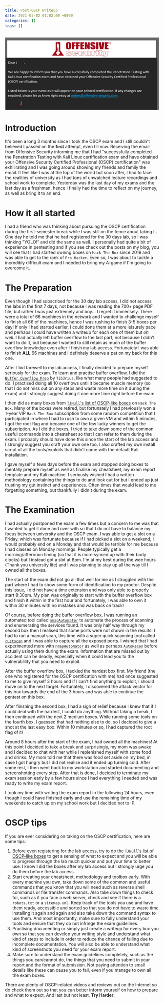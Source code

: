 ```yaml
---
title: Post-OSCP Writeup
date: 2021-05-02 01:02:00 +0800
categories: []
tags: []
---
```


![](/assets/images/oscp.jpg)

# Introduction

It's been a long 3 months since I took the OSCP exam and I still couldn't believed I passed on the **first** attempt, even till now. Receiving the email from Offensive Security informing me that I had "successfully completed the Penetration Testing with Kali Linux certification exam and have obtained your Offensive Security Certified Professional (OSCP) certification" was exhilirating and I was going around showing my friends and family the email. It feel like I was at the top of the world but soon after, I had to face the realities of university as I had tons of unwatched lecture recordings and school work to complete. Yesterday was the last day of my exams and the last day as a freshman, hence I finally had the time to reflect on my journey, as well as bring it to an end.

# How it all started

I had a friend who was thinking about pursuing the OSCP certification during the first-semester break while I was still on the fence about taking it. One day he told me that he had registered for the 30 days lab, so I was thinking "YOLO!" and did the same as well. I personally had quite a bit of experience in pentesting and if you see check out the posts on my blog, you will see that I had started owning boxes on `Hack The Box` since 2019 and was able to get to the rank of `Pro Hacker`. Even so, I was about to tackle a incredibly difficult exam and I needed to bring my A-game if I'm going to overcome it.

# The Preparation

Even though I had subscribed for the 30 day lab access, I did not access the labs in the first 7 days, not because I was reading the 700+ page PDF file, but rather I was just extremely and boy... I regret it immensely. There were a total of 66 machines in the network and I wanted to challenge myself to finish all 66 of the machines, hence I was rushing to finish 3-5 boxes per day! If only I had started earlier, I could done them at a more leisurely pace and perhaps I could have written a writeup for each one of them but *oh well*. I had actually left buffer overflow to the last part, not because I didn't want to do it, but because I wanted to still retain as much of the buffer overflow knowledge even after I finish my lab access. Fortunately I was able to finish **ALL** 66 machines and I definitely deserve a pat on my back for this one.

After I bid farewell to my lab access, I finally decided to prepare myself seriously for the exam. To learn and practise buffer overflow, I did the [`Buffer Overflow Prep`](https://tryhackme.com/room/bufferoverflowprep) by `Tib3rius`, like what many people had suggested to do. I practised doing all 10 overflows until it became muscle memory (so that I do not miss out on any steps and waste more time on it during the exam) and I strongly suggest doing it one more time right before the exam.

I then did as many boxes from [`TJNull`'s list of OSCP-like boxes](https://docs.google.com/spreadsheets/d/1dwSMIAPIam0PuRBkCiDI88pU3yzrqqHkDtBngUHNCw8/edit#gid=1839402159) on `Hack The Box`. Many of the boxes were retired, but fortunately I had previously won a 1-year VIP `Hack The Box` subscription from some random competition that I participated in where I had to rush to own a given VM and within 5 minutes, I got the root flag and became one of the few lucky winners to get the subscription. As I did the boxes, I tried to take down some of the common useful commands into a cheatsheet so that I can refer to them during the exam. I probably should have done this since the start of the lab access and I strongly suggest you craft your own one too. I also crafted my own install script of all the tools/exploits that didn't come with the default Kali installation.

I gave myself a fews days before the exam and stopped doing boxes to mentally prepare myself as well as finalise my cheatsheet, my exam report template and my Kali machine. I seriously wished I had a written methodology containing the things to do and look out for but I ended up just trusting my gut instinct and experiences. Often times that would lead to me forgetting something, but thankfully I didn't during the exam.

# The Examination

I had actually postponed the exam a few times but a concern to me was that I wanted to get it done and over with so that I do not have to balance my focus between university and the OSCP exam. I was able to get a slot on a Friday, which was fortunate because if I had picked a slot on a weekend, I would probably end on a Monday and that would be terrible for me because I had classes on Monday mornings. People typically get a morning/afternoon timing (so that it is more synced up with their body clocks) but I instead got a slot at 8pm. I'm at my best during the wee hours (Thank you university life) and I was planning to stay up all the way till I owned all the boxes.

The start of the exam did not go all that well for me as I struggled with the part where I had to show some form of identification to my proctor. Despite this issue, I did not have a time extension and was only able to properly start 8:30pm. My plan was originally to start with the buffer overflow box and finish it within in the first hour and fortunately, I was able to own it within 30 minutes with no mistakes and was back on track!

Of course, before doing the buffer overflow box, I was running an automated tool called [`nmapAutomator`](https://github.com/21y4d/nmapAutomator) to automate the process of scanning and enumerating the services found. It was only half way through my second box then I realised that some ports were not shown in the results! I had to run a manual scan, this time with a super quick scanning tool called [`rustscan`](https://github.com/RustScan/RustScan) and I was able to capture all the exposed ports. I wished that I had experimented more with [`nmapAutomator`](https://github.com/21y4d/nmapAutomator) as well as perhaps [`AutoRecon`](https://github.com/Tib3rius/AutoRecon) before actually using them during the exam. Information that are missed out by accident can be deadly, especially when it could lead you to the vulnerablility that you need to exploit.

After the buffer overflow box, I tackled the hardest box first. My friend (the one who registered for the OSCP certification with me) had once suggested to me to give myself 3 hours and if I can't find anything to exploit, I should move on to the next target. Fortunately, I discovered the attack vector for this box towards the end of the 3 hours and was able to continue the pentest on this box.

After finishing the second box, I had a sigh of relief because I knew that if I could deal with the hardest, I could do anything. Without taking a break, I then continued with the next 2 medium boxes. While running some tools on the fourth box, I guessed that had nothing else to do, so I decided to give a shot at the last easy box. Within 10 minutes or so, I had captured the root flag of it! 

Around 8 hours after the start of the exam, I had owned all the machines! At this point I decided to take a break and surprisingly, my mom was awake and I decided to chat with her while I replenished myself with some food and drinks. My mom told me that there was food set aside on my bed, in case I got hungry but I did not realise and it ended up turning cold. After some rest, I then went back to my workstation and started documenting and screenshotting every step. After that is done, I decided to terminate my exam session early by a few hours since I had everything I needed and was ready to write my exam report.

I took my time with writing the exam report in the following 24 hours, even though I could have finished early and use the remaining time of my weekends to catch up on my school work but I decided not to :P.

# OSCP tips

If you are ever considering on taking on the OSCP certification, here are some tips:

1) Before even registering for the lab access, try to do the [`TJNull`'s list of OSCP-like boxes](https://docs.google.com/spreadsheets/d/1dwSMIAPIam0PuRBkCiDI88pU3yzrqqHkDtBngUHNCw8/edit#gid=1839402159) to get a sensing of what to expect and you will be able to progress through the lab much quicker and put your time to better use. I know I did the boxes after my lab access but I strongly urge you do them before the lab access.  
2) Start creating your cheatsheet, methodology and toolbox early. With every machine you own, take down some of the common and useful commands that you know that you will need such as reverse shell commands or file transfer commands. Also take down things to check for, such as if you face a web server, check and see if there is a `robots.txt` or a `sitemap.xml`. Keep track of the tools you use and have them ready, accessible and sorted so that you do not have to waste time installing it again and again and also take down the command syntax to use them. And most importantly, make sure to fully understand your tools and ensure that they do not infringe the exam guidelines.  
3) Practising documenting or simply just create a writeup for every box you own so that you can develop your writing style and understand what kind of steps to include in order to reduce the chance of failing due to incomplete documentation. You will also be able to understand what kind of screenshots you need for your exam report.  
4) Make sure to understand the exam guidelines completely, such as the things you can/cannot do, the things that you need to submit in your report and the format of submission. Not paying attention to small details like these can cause you to fail, even if you manage to own all the exam boxes.

There are plenty of OSCP-related videos and reviews out on the Internet so do check them out so that you can better inform yourself on how to prepare and what to expect. And last but not least, **Try Harder**.

